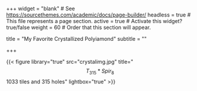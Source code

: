 +++
widget = "blank"  # See https://sourcethemes.com/academic/docs/page-builder/
headless = true  # This file represents a page section.
active = true  # Activate this widget? true/false
weight = 60  # Order that this section will appear.

title = "My Favorite Crystallized Polyiamond"
subtitle = ""


+++

{{< figure library="true" src="crystalimg.jpg" title="$$T_{315}\ast Spir_8$$ 1033 tiles and 315 holes" lightbox="true" >}}
